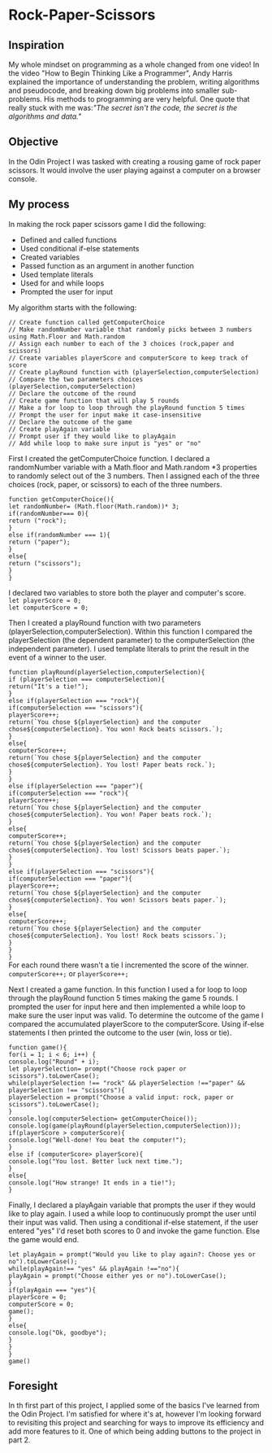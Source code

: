 # Rock-Paper-Scissors

## Inspiration 
My whole mindset on programming as a whole changed from one video! In the video "How to Begin Thinking Like a Programmer", Andy Harris explained the importance of understanding the problem, writing algorithms and pseudocode, and breaking down big problems into smaller sub-problems. His methods to programming are very helpful. One quote that really stuck with me was:*"The secret isn't the code, the secret is the algorithms and data."*

## Objective 
In the Odin Project I was tasked with creating a rousing game of rock paper scissors. It would involve the user playing against a computer on a browser console.

## My process 
In making the rock paper scissors game I did the following:
* Defined and called functions
* Used conditional if-else statements
* Created variables
* Passed function as an argument in another function
* Used template literals
* Used for and while loops
* Prompted the user for input 

My algorithm starts with the following:

```// Create function called getComputerChoice```<br>
```// Make randomNumber variable that randomly picks between 3 numbers using Math.Floor and Math.random```<br>
```// Assign each number to each of the 3 choices (rock,paper and scissors)```<br>
```// Create variables playerScore and computerScore to keep track of score```<br>
```// Create playRound function with (playerSelection,computerSelection)```<br>
```// Compare the two parameters choices (playerSelection,computerSelection)```<br>
```// Declare the outcome of the round```<br>
```// Create game function that will play 5 rounds``` <br>
```// Make a for loop to loop through the playRound function 5 times```<br>
```// Prompt the user for input make it case-insensitive```<br>
```// Declare the outcome of the game```<br>
```// Create playAgain variable```<br>
```// Prompt user if they would like to playAgain```<br>
```// Add while loop to make sure input is "yes" or "no"```<br>

First I created the getComputerChoice function. I declared a randomNumber variable with a Math.floor and Math.random *3 properties to randomly select out of the 3 numbers. Then I assigned each of the three choices (rock, paper, or scissors) to each of the three numbers.

```function getComputerChoice(){```<br>
  ```let randomNumber= (Math.floor(Math.random))* 3;```<br>
  ```if(randomNumber=== 0){```<br>
    ```return ("rock");```<br>
  ```}```<br>
  ```else if(randomNumber === 1){```<br>
    ```return ("paper");```<br>
  ```}```<br>
  ```else{```<br>
    ```return ("scissors");```<br>
  ```}```<br>
```}```<br>

I declared two variables to store both the player and computer's score.<br>
```let playerScore = 0;``` <br>
```let computerScore = 0;```

Then I created a playRound function with two parameters (playerSelection,computerSelection). Within this function I compared the playerSelection (the dependent parameter) to the computerSelection (the independent parameter). I used template literals to print the result in the event of a winner to the user. 

```function playRound(playerSelection,computerSelection){```<br>
  ```if (playerSelection === computerSelection){```<br>
    ```return("It's a tie!");```<br>
  ```}```<br>
  ```else if(playerSelection === "rock"){```<br>
    ```if(computerSelection === "scissors"){```<br>
      ```playerScore++;```<br>
      ```return(`You chose ${playerSelection} and the computer chose${computerSelection}. You won! Rock beats scissors.`);```<br>
    ```}```<br>
    ```else{```<br>
      ```computerScore++;```<br>
      ```return(`You chose ${playerSelection} and the computer chose${computerSelection}. You lost! Paper beats rock.`);```<br>
    ```}```<br>
  ```}```<br>
  ```else if(playerSelection === "paper"){```<br>
    ```if(computerSelection === "rock"){```<br>
      ```playerScore++;```<br>
      ```return(`You chose ${playerSelection} and the computer chose${computerSelection}. You won! Paper beats rock.`);```<br>
    ```}```<br>
    ```else{```<br>
      ```computerScore++;```<br>
      ```return(`You chose ${playerSelection} and the computer chose${computerSelection}. You lost! Scissors beats paper.`);```<br>
    ```}```<br>
  ```}```<br>
  ```else if(playerSelection === "scissors"){```<br>
    ```if(computerSelection === "paper"){```<br>
      ```playerScore++;```<br>
      ```return(`You chose ${playerSelection} and the computer chose${computerSelection}. You won! Scissors beats paper.`);```<br>
    ```}```<br>
    ```else{```<br>
      ```computerScore++;```<br>
      ```return(`You chose ${playerSelection} and the computer chose${computerSelection}. You lost! Rock beats scissors.`);```<br>
    ```}```<br>
  ```}```<br>
```}```<br>
For each round there wasn't a tie I incremented the score of the winner.<br>
```computerScore++;``` or ```playerScore++;```<br>

Next I created a game function. In this function I used a for loop to loop through the playRound function 5 times making the game 5 rounds. I prompted the user for input here and then implemented a while loop to make sure the user input was valid. To determine the outcome of the game I compared the accumulated playerScore to the computerScore. Using if-else statements I then printed the outcome to the user (win, loss or tie).

```function game(){```<br>
  ```for(i = 1; i < 6; i++) {```<br>
    ```console.log("Round" + i);```<br>
    ```let playerSelection= prompt("Choose rock paper or scissors").toLowerCase();```<br>
    ```while(playerSelection !== "rock" && playerSelection !=="paper" && playerSelection !== "scissors"){```<br>
      ```playerSelection = prompt("Choose a valid input: rock, paper or scissors").toLowerCase();```<br>
    ```}```<br>
    ```console.log(computerSelection= getComputerChoice());```<br>
    ```console.log(game(playRound(playerSelection,computerSelection)));```<br>
    ```if(playerScore > computerScore){```<br>
      ```console.log("Well-done! You beat the computer!");```<br>
    ```}```<br>
    ```else if (computerScore> playerScore){```<br>
      ```console.log("You lost. Better luck next time.");```<br>
    ```}```<br>
    ```else{```<br>
      ```console.log("How strange! It ends in a tie!");```<br>
    ```}```<br>

Finally, I declared a playAgain variable that prompts the user if they would like to play again. I used a while loop to continuously prompt the user until their input was valid. Then using a conditional if-else statement, if the user entered "yes" I'd reset both scores to 0 and invoke the game function. Else the game would end.

  ```let playAgain = prompt("Would you like to play again?: Choose yes or no").toLowerCase();```<br>
    ```while(playAgain!== "yes" && playAgain !=="no"){```<br>
      ```playAgain = prompt("Choose either yes or no").toLowerCase();```<br>
    ```}```<br>
    ```if(playAgain === "yes"){```<br>
      ```playerScore = 0;```<br>
      ```computerScore = 0;```<br>
      ```game();```<br>
    ```}```<br>
    ```else{```<br>
      ```console.log("Ok, goodbye");```<br>
    ```}```<br>
  ```}```<br>
```}```<br>
```game()```

## Foresight 
In th first part of this project, I applied some of the basics I've learned from the Odin Project. I'm satisfied for where it's at, however I'm looking forward to revisiting this project and searching for ways to improve its efficiency and add more features to it. One of which being adding buttons to the project in part 2.